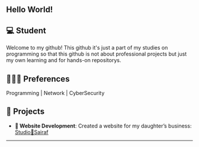 ## Hello World!

## 💻 Student 
Welcome to my github! This github it's just a part of my studies on programming so that this github is not about professional projects but just my own learning and for
hands-on repositorys.  

## 🧑🏻‍💻 Preferences 
Programming | Network | CyberSecurity

## 🔧 **Projects**
- **💛 Website Development**: Created a website for my daughter’s business: [Studio💛Sairaf](https://www.studiosairaf.com.br)
---



